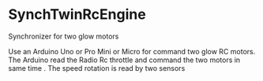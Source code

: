 # SynchTwinRcEngine
Synchronizer for two glow motors

Use an Arduino Uno or Pro Mini or Micro for command two glow RC motors.
The Arduino read the Radio Rc  throttle and command the two motors in same time .
The speed rotation is read by two sensors
